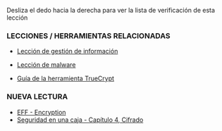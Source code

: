 [Title]: # (¿Y ahora qué?)
[Difficulty]: # (Avanzado)
[Order]: # (5)

Desliza el dedo hacia la derecha para ver la lista de verificación de esta lección 

### LECCIONES / HERRAMIENTAS RELACIONADAS 

* [Lección de gestión de información](umbrella://lesson/managing-information) 

* [Lección de malware](umbrella://lesson/malware) 
* [Guía de la herramienta TrueCrypt](umbrella://lesson/truecrypt)  

### NUEVA LECTURA 

* [EFF - Encryption](https://ssd.eff.org/en/module/what-encryption) 
* [Seguridad en una caja - Capítulo 4, Cifrado](https://securityinabox.org/chapter-4)
